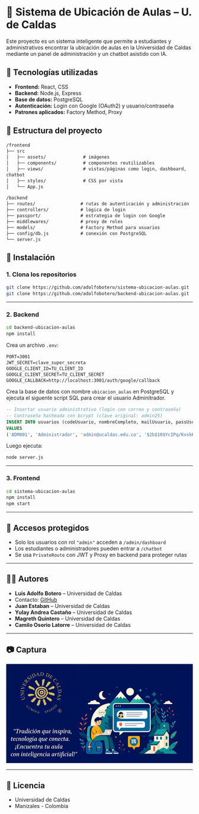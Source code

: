 # 🏫 Sistema de Ubicación de Aulas – U. de Caldas

Este proyecto es un sistema inteligente que permite a estudiantes y administrativos encontrar la ubicación de aulas en la Universidad de Caldas mediante un panel de administración y un chatbot asistido con IA.

## 🔧 Tecnologías utilizadas

- **Frontend:** React, CSS
- **Backend:** Node.js, Express
- **Base de datos:** PostgreSQL
- **Autenticación:** Login con Google (OAuth2) y usuario/contraseña
- **Patrones aplicados:** Factory Method, Proxy

## 📁 Estructura del proyecto

```
/frontend
├── src
│   ├── assets/              # imágenes
│   ├── components/          # componentes reutilizables
│   ├── views/               # vistas/páginas como login, dashboard, chatbot
│   ├── styles/              # CSS por vista
│   └── App.js
```

```
/backend
├── routes/                 # rutas de autenticación y administración
├── controllers/            # lógica de login
├── passport/               # estrategia de login con Google
├── middlewares/            # proxy de roles
├── models/                 # Factory Method para usuarios
├── config/db.js            # conexión con PostgreSQL
└── server.js
```

## 🚀 Instalación

### 1. Clona los repositorios

```bash
git clone https://github.com/adolfobotero/sistema-ubicacion-aulas.git
git clone https://github.com/adolfobotero/backend-ubicacion-aulas.git
```

---

### 2. Backend

```bash
cd backend-ubicacion-aulas
npm install
```

Crea un archivo `.env`:

```
PORT=3001
JWT_SECRET=clave_super_secreta
GOOGLE_CLIENT_ID=TU_CLIENT_ID
GOOGLE_CLIENT_SECRET=TU_CLIENT_SECRET
GOOGLE_CALLBACK=http://localhost:3001/auth/google/callback
```

Crea la base de datos con nombre `ubicacion_aulas` en PostgreSQL y ejecuta el siguente script SQL para crear el usuario Adminitrador.

```sql
-- Insertar usuario administrativo (login con correo y contraseña)
-- Contraseña hasheada con bcrypt (clave original: admin25)
INSERT INTO usuarios (codeUsuario, nombreCompleto, mailUsuario, passUsuario, rolUsuario, metodoLogin)
VALUES 
('ADM001', 'Administrador', 'admin@ucaldas.edu.co', '$2b$10$YcIPq/KvskKCasmI3u567OV721fZRP/xdXjjJUCfPVHr92y3XokVW', 'admin', 'local');
```

Luego ejecuta:

```bash
node server.js
```

---

### 3. Frontend

```bash
cd sistema-ubicacion-aulas
npm install
npm start
```

---

## 🔐 Accesos protegidos

- Solo los usuarios con rol `"admin"` acceden a `/admin/dashboard`
- Los estudiantes o administradores pueden entrar a `/chatbot`
- Se usa `PrivateRoute` con JWT y Proxy en backend para proteger rutas

---

## 👨‍💻 Autores

- **Luis Adolfo Botero** – Universidad de Caldas
- Contacto: [GitHub](https://github.com/adolfobotero)
- **Juan Estaban** – Universidad de Caldas
- **Yulay Andrea Castaño** – Universidad de Caldas
- **Magreth Quintero** – Universidad de Caldas
- **Camilo Osorio Latorre** – Universidad de Caldas

---

## 📷 Captura

![Login Screenshot](./public/assets/screenshot-login.jpg)

---

## 📌 Licencia

- Universidad de Caldas
- Manizales - Colombia